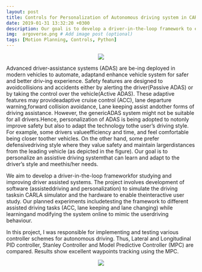 ```yaml
---
layout: post
title: Controls for Personalization of Autonomous driving system in CARLA Simulator
date: 2019-01-31 13:32:20 +0300
description: Our goal is to develop a driver-in-the-loop framework to enable studying and testing of the personalized assisted driving systems.
img:  argoverse.png # Add image post (optional)
tags: [Motion Planning, Controls, Python]
---
```


<p align="center">
    <img src="{{site.baseurl}}/assets/img/personalization.png">
</p>

Advanced  driver-assistance  systems  (ADAS)  are  be-ing  deployed  in  modern  vehicles  to  automate,  adaptand  enhance  vehicle  system  for  safer  and  better  driv-ing  experience.  Safety  features  are  designed  to  avoidcollisions  and  accidents  either  by  alerting  the  driver(Passive ADAS) or by taking the control over the vehicle(Active  ADAS).  These  adaptive  features  may  provideadaptive  cruise  control  (ACC),  lane  departure  warning,forward  collision  avoidance,  Lane  keeping  assist  andother forms of driving assistance. However, the genericADAS  system  might  not  be  suitable  for  all  drivers.Hence, personalization of ADAS is being adopted to notonly improve safety but also to adapt the technology tothe user’s driving style. For example, some drivers valueefficiency and time, and feel comfortable being closer toother vehicles. On the other hand, some prefer defensivedriving style where they value safety and maintain largerdistances  from  the  leading  vehicle  (as  depicted in the figure). Our goal is to personalize an assistive driving systemthat  can  learn  and  adapt  to  the  driver’s  style  and  meethis/her needs.

We  aim  to  develop  a  driver-in-the-loop  frameworkfor   studying   and   improving   driver   assisted   systems. The  project  involves  development  of  software  (assisteddriving and personalization) to simulate the driving tasksin  CARLA  simulator  and  the  hardware  to  enable  theinteractive user study. Our planned experiments includetesting the framework to different assisted driving tasks (ACC,  lane  keeping  and  lane  changing)  while  learningand  modifying  the  system  online  to  mimic  the  userdriving behaviour.

In this project, I was responsible for implementing and testing various controller schemes for autonomous driving. Thus, Lateral and Longitudinal PID controller, Stanley Controller and Model Predictive Controller (MPC) are compared. Results show excellent waypoints tracking using the MPC.  

<p align="center">
    <img src="{{site.baseurl}}/assets/img/mpc_carla.gif">
</p>
